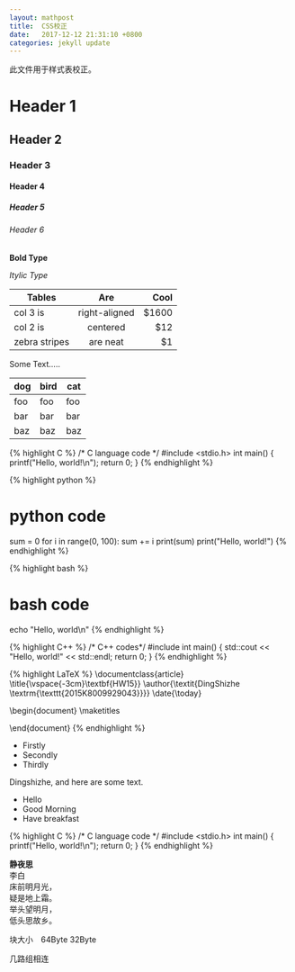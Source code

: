 ```yaml
---
layout: mathpost
title:  CSS校正
date:   2017-12-12 21:31:10 +0800
categories: jekyll update
---
```


此文件用于样式表校正。

# Header 1

## Header 2

### Header 3

#### Header 4

##### Header 5

###### Header 6


**Bold Type**

*Itylic Type*


| Tables        | Are           | Cool  |
| ------------- |:-------------:| -----:|
| col 3 is      | right-aligned | $1600 |
| col 2 is      | centered      |   $12 |
| zebra stripes | are neat      |    $1 |

Some Text.....

dog | bird | cat
----|------|----
foo | foo  | foo
bar | bar  | bar
baz | baz  | baz


{% highlight C %}
/* C language code */
#include <stdio.h>
int main() {
    printf("Hello, world!\n");
    return 0;
}
{% endhighlight %}

{% highlight python %}
# python code
sum = 0
for i in range(0, 100):
    sum += i
print(sum)
print("Hello, world!")
{% endhighlight %}

{% highlight bash %}
# bash code
echo "Hello, world\n"
{% endhighlight %}

{% highlight C++ %}
/* C++ codes*/
#include <iostream>
int main() {
    std::cout << "Hello, world!" << std::endl;
    return 0;
}
{% endhighlight %}

{% highlight LaTeX %}
\documentclass{article}
\title{\vspace{-3cm}\textbf{HW15}}
\author{\textit{DingShizhe \textrm{\texttt{2015K8009929043}}}}
\date{\today}

\begin{document}
    \maketitles

\end{document}
{% endhighlight %}

* Firstly
* Secondly
* Thirdly

Dingshizhe, and here are some text.

- Hello
- Good Morning
- Have breakfast

{% highlight C %}
/* C language code */
#include <stdio.h>
int main() {
    printf("Hello, world!\n");
    return 0;
}
{% endhighlight %}

>
**静夜思**　   
李白  
床前明月光，   
疑是地上霜。   
举头望明月，   
低头思故乡。   

块大小　64Byte  32Byte

几路组相连